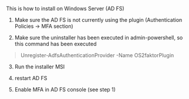 This is how to install on Windows Server (AD FS)

1) Make sure the AD FS is not currently using the plugin (Authentication Policies -> MFA section)

2) Make sure the uninstaller has been executed in admin-powershell, so this command has been executed
> Unregister-AdfsAuthenticationProvider -Name OS2faktorPlugin

3) Run the installer MSI

4) restart AD FS

5) Enable MFA in AD FS console (see step 1)